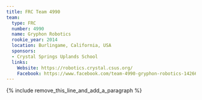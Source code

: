 ```yaml
---
title: FRC Team 4990
team:
  type: FRC
  number: 4990
  name: Gryphon Robotics
  rookie_year: 2014
  location: Burlingame, California, USA
  sponsors:
  - Crystal Springs Uplands School
  links:
    Website: https://robotics.crystal.csus.org/
    Facebook: https://www.facebook.com/team-4990-gryphon-robotics-1426615664305947
---
```


{% include remove_this_line_and_add_a_paragraph %}

